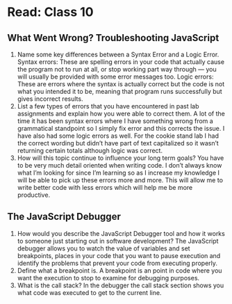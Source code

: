 # Read: Class 10

## What Went Wrong? Troubleshooting JavaScript

1. Name some key differences between a Syntax Error and a Logic Error. Syntax errors: These are spelling errors in your code that actually cause the program not to run at all, or stop working part way through — you will usually be provided with some error messages too. Logic errors: These are errors where the syntax is actually correct but the code is not what you intended it to be, meaning that program runs successfully but gives incorrect results.
2. List a few types of errors that you have encountered in past lab assignments and explain how you were able to correct them. A lot of the time it has been syntax errors where I have something wrong from a grammatical standpoint so I simply fix error and this corrects the issue. I have also had some logic errors as well. For the cookie stand lab I had the correct wording but didn’t have part of text capitalized so it wasn’t returning certain totals although logic was correct.
3. How will this topic continue to influence your long term goals? You have to be very much detail oriented when writing code.  I don’t always know what I’m looking for since I’m learning so as I increase my knowledge I will be able to pick up these errors more and more.  This will allow me to write better code with less errors which will help me be more productive.

## The JavaScript Debugger

1. How would you describe the JavaScript Debugger tool and how it works to someone just starting out in software development? The JavaScript debugger allows you to watch the value of variables and set breakpoints, places in your code that you want to pause execution and identify the problems that prevent your code from executing properly.
2. Define what a breakpoint is. A breakpoint is an point in code where you want the execution to stop to examine for debugging purposes.  
3. What is the call stack? In the debugger the call stack section shows you what code was executed to get to the current line.
